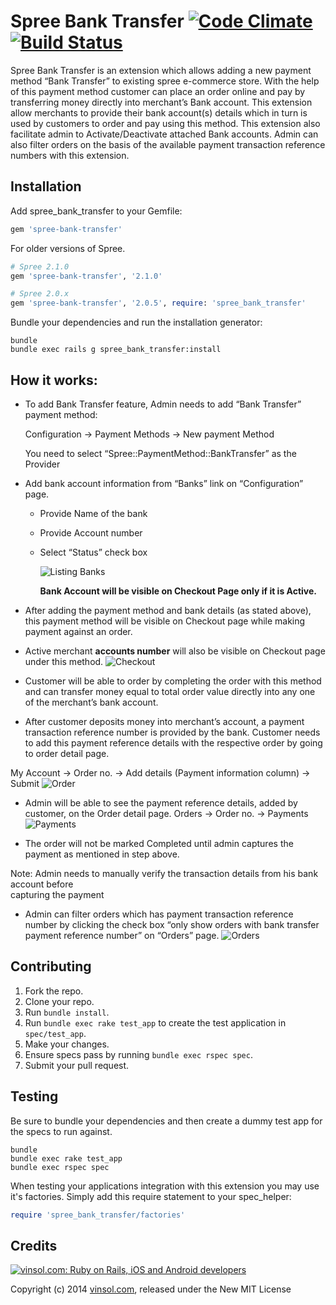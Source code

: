 Spree Bank Transfer [![Code Climate](https://codeclimate.com/github/vinsol/spree_bank_transfer.png)](https://codeclimate.com/github/vinsol/spree_bank_transfer) [![Build Status](https://travis-ci.org/vinsol/spree_bank_transfer.png?branch=master)](https://travis-ci.org/vinsol/spree_bank_transfer)
=================

Spree Bank Transfer is an extension which allows adding a new payment method “Bank Transfer” to existing spree e-commerce store. With the help of this payment method customer can place an order online and pay by transferring money directly into merchant’s  Bank account.  This extension allow merchants to provide their bank account(s) details which in turn is used by customers to order and pay using this method. This extension also facilitate admin to Activate/Deactivate attached Bank accounts. Admin can also filter orders on the basis of the available payment transaction reference numbers with this extension.



Installation
------------

Add spree_bank_transfer to your Gemfile:
```ruby
gem 'spree-bank-transfer'
```

For older versions of Spree.
```ruby
# Spree 2.1.0
gem 'spree-bank-transfer', '2.1.0'
```

```ruby
# Spree 2.0.x
gem 'spree-bank-transfer', '2.0.5', require: 'spree_bank_transfer'
```

Bundle your dependencies and run the installation generator:

```shell
bundle
bundle exec rails g spree_bank_transfer:install
```

How it works: 
---

* To add Bank Transfer feature, Admin needs to add “Bank Transfer” payment method:

   Configuration -> Payment Methods -> New payment Method
   
   You need to select “Spree::PaymentMethod::BankTransfer” as the Provider

* Add bank account information from “Banks” link on “Configuration” page.
  
  - Provide Name of the bank
  - Provide Account number
  - Select “Status” check box 

    ![Listing Banks](http://vinsol.com/gems_screenshots/spree-bank-transfer/list%20banks.png)
    
    **Bank Account will be visible on Checkout Page only if it is Active.**
* After adding the payment method and bank details (as stated above), this payment method will be visible on Checkout page while making payment against an order.

*  Active merchant **accounts number** will also be visible on Checkout page under this method.
    ![Checkout](http://vinsol.com/gems_screenshots/spree-bank-transfer/checkout%20page.png)

* Customer will be able to order by completing the order with this method and can transfer 
   money equal to total order value directly into any one of the merchant’s bank account.

* After customer deposits money into merchant’s account, a payment transaction reference number is provided by the bank. Customer needs to add this payment reference details with the respective order by going to order detail page.

My Account -> Order no. -> Add details (Payment information column) -> Submit
 ![Order](http://vinsol.com/gems_screenshots/spree-bank-transfer/order.png)

* Admin will be able to see the payment reference details, added by customer, on the Order detail page.
Orders -> Order no. ->  Payments
![Payments](http://vinsol.com/gems_screenshots/spree-bank-transfer/payments.png)

* The order will not be marked Completed  until admin captures the payment as mentioned 
    in step above.

Note: Admin needs to manually verify the transaction details from his bank account before  
            capturing the payment

* Admin can filter orders which has payment transaction reference number by clicking the check box “only show orders with bank transfer payment reference number” on “Orders” page.
![Orders](http://vinsol.com/gems_screenshots/spree-bank-transfer/orders.png)





Contributing
------------

1. Fork the repo.
2. Clone your repo.
3. Run `bundle install`.
4. Run `bundle exec rake test_app` to create the test application in `spec/test_app`.
5. Make your changes.
6. Ensure specs pass by running `bundle exec rspec spec`.
7. Submit your pull request.

Testing
-------

Be sure to bundle your dependencies and then create a dummy test app for the specs to run against.

```shell
bundle
bundle exec rake test_app
bundle exec rspec spec
```

When testing your applications integration with this extension you may use it's factories.
Simply add this require statement to your spec_helper:

```ruby
require 'spree_bank_transfer/factories'
```


Credits
-------

[![vinsol.com: Ruby on Rails, iOS and Android developers](http://vinsol.com/vin_logo.png "Ruby on Rails, iOS and Android developers")](http://vinsol.com)

Copyright (c) 2014 [vinsol.com](http://vinsol.com "Ruby on Rails, iOS and Android developers"), released under the New MIT License
